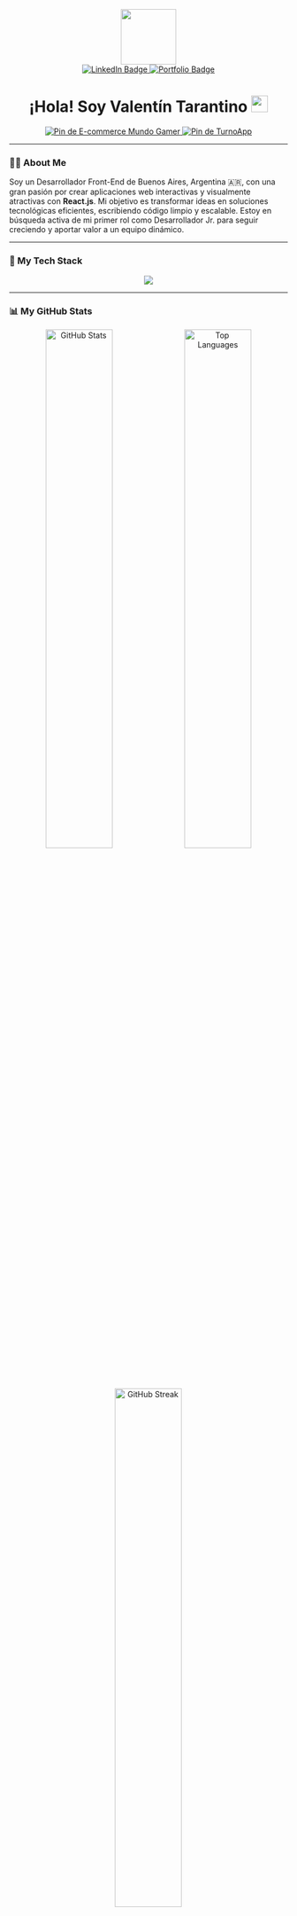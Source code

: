 <div id="header" align="center">
  <img src="https://media.giphy.com/media/M9gbBd9nbDrOTu1Mqx/giphy.gif" width="100"/>
  
  <div id="badges">
    <a href="https://www.linkedin.com/in/valentín-tarantino/" target="_blank">
      <img src="https://img.shields.io/badge/LinkedIn-blue?style=for-the-badge&logo=linkedin&logoColor=white" alt="LinkedIn Badge"/>
    </a>
    <a href="https://valentarantino.vercel.app/" target="_blank">
      <img src="https://img.shields.io/badge/Portfolio-black?style=for-the-badge&logo=world&logoColor=white" alt="Portfolio Badge"/>
    </a>
  </div>
  
  <img src="https://komarev.com/ghpvc/?username=ValentinTarantino&style=flat-square&color=blue" alt=""/>
  
  <h1>
    ¡Hola! Soy Valentín Tarantino
    <img src="https://media.giphy.com/media/hvRJCLFzcasrR4ia7z/giphy.gif" width="30px"/>
  </h1>
  
</div>

<div align="center">
  <a href="https://github.com/ValentinTarantino/React">
    <img src="https://github-readme-stats.vercel.app/api/pin/?username=ValentinTarantino&repo=React&theme=dark&bg_color=0d1117&border_color=30A3DC&title_color=30A3DC&icon_color=30A3DC" alt="Pin de E-commerce Mundo Gamer"/>
  </a>
  <a href="https://github.com/ValentinTarantino/TurnoApp">
    <img src="https://github-readme-stats.vercel.app/api/pin/?username=ValentinTarantino&repo=TurnoApp&theme=dark&bg_color=0d1117&border_color=30A3DC&title_color=30A3DC&icon_color=30A3DC" alt="Pin de TurnoApp"/>
  </a>
</div>

---

### :man_technologist: About Me

Soy un Desarrollador Front-End de Buenos Aires, Argentina 🇦🇷, con una gran pasión por crear aplicaciones web interactivas y visualmente atractivas con **React.js**. Mi objetivo es transformar ideas en soluciones tecnológicas eficientes, escribiendo código limpio y escalable. Estoy en búsqueda activa de mi primer rol como Desarrollador Jr. para seguir creciendo y aportar valor a un equipo dinámico.

---

### 🚀 My Tech Stack

<p align="center">
  <a href="https://skillicons.dev">
    <img src="https://skillicons.dev/icons?i=react,javascript,typescript,html,css,sass,bootstrap,firebase,nodejs,git,github,figma,vscode,vite&perline=7" />
  </a>
</p>

---

### 📊 My GitHub Stats

<p align="center">
  <img src="https://github-readme-stats.vercel.app/api?username=ValentinTarantino&show_icons=true&theme=tokyonight&include_all_commits=true&count_private=true" alt="GitHub Stats" width="49%"/>
  <img src="https://github-readme-stats.vercel.app/api/top-langs/?username=ValentinTarantino&layout=compact&theme=tokyonight" alt="Top Languages" width="49%"/>
  <br>
  <img src="https://github-readme-streak-stats.herokuapp.com/?user=ValentinTarantino&theme=tokyonight" alt="GitHub Streak" width="49%"/>
</p>
<p align="center">
  <em>Puedes encontrar el código de mis proyectos pineados arriba o visitar mi <a href="https://valentarantino.vercel.app/">portafolio completo</a>.</em>
</p>
